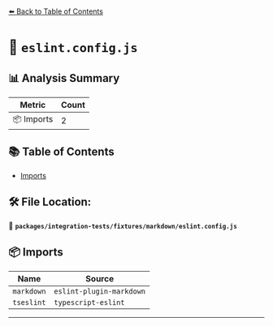 [⬅️ Back to Table of Contents](../../../../index.md)

# 📄 `eslint.config.js`

## 📊 Analysis Summary

| Metric | Count |
|--------|-------|
| 📦 Imports | 2 |

## 📚 Table of Contents

- [Imports](#imports)

## 🛠️ File Location:
📂 **`packages/integration-tests/fixtures/markdown/eslint.config.js`**

## 📦 Imports

| Name | Source |
|------|--------|
| `markdown` | `eslint-plugin-markdown` |
| `tseslint` | `typescript-eslint` |


---